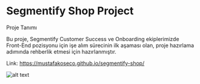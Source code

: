# Segmentify Shop Project

Proje Tanımı

Bu proje, Segmentify Customer Success ve Onboarding ekiplerimizde Front-End
pozisyonu için işe alım sürecinin ilk aşaması olan, proje hazırlama adımında rehberlik etmesi
için hazırlanmıştır.

Link: https://mustafakoseco.github.io/segmentify-shop/

![alt text](https://www.segmentify.com/wp-content/uploads/2020/08/segmentify-logo.svg)
